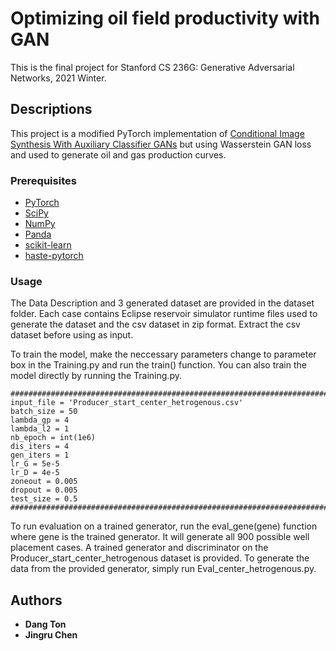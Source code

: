# Optimizing oil field productivity with GAN

This is the final project for Stanford CS 236G: Generative Adversarial Networks, 2021 Winter.

## Descriptions

This project is a modified PyTorch implementation of [Conditional Image Synthesis With Auxiliary Classifier GANs](https://arxiv.org/abs/1610.09585) but using Wasserstein GAN loss and used to generate oil and gas production curves.

### Prerequisites
* [PyTorch](http://pytorch.org/) 
* [SciPy](http://www.scipy.org/install.html) 
* [NumPy](http://www.numpy.org/) 
* [Panda](http://pandas.pydata.org/) 
* [scikit-learn](http://scikit-learn.org/)
* [haste-pytorch](http://github.com/lmnt-com/haste)
### Usage

The Data Description and 3 generated dataset are provided in the dataset folder. Each case contains Eclipse reservoir simulator runtime files used to generate the dataset and the csv dataset in zip format. Extract the csv dataset before using as input.   

To train the model, make the neccessary parameters change to parameter box in the Training.py and run the train() function. You can also train the model directly by running the Training.py. 

```
###########################################################################################################
input_file = 'Producer_start_center_hetrogenous.csv'
batch_size = 50
lambda_gp = 4
lambda_l2 = 1
nb_epoch = int(1e6)
dis_iters = 4
gen_iters = 1
lr_G = 5e-5
lr_D = 4e-5
zoneout = 0.005
dropout = 0.005
test_size = 0.5
###########################################################################################################
```

To run evaluation on a trained generator, run the eval_gene(gene) function where gene is the trained generator. It will generate all 900 possible well placement cases.
A trained generator and discriminator on the Producer_start_center_hetrogenous dataset is provided. To generate the data from the provided generator, simply run Eval_center_hetrogenous.py.

## Authors

* **Dang Ton** 
* **Jingru Chen** 


